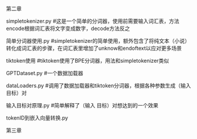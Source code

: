 第二章<br/>

simpletokenizer.py #这是一个简单的分词器，使用前需要输入词汇表，方法encode根据词汇表将文字变成数字，decode方法反之 <br/>

简单分词器使用.py #simpletokenizer的简单使用，额外包含了将纯文本（小说）转化成词汇表的步骤，在词汇表里增加了unknow和endoftext以应对更多场景<br/>

tiktoken使用 #tiktoken使用了BPE分词器，用法和simpletokenizer类似<br/>

GPTDataset.py #一个数据加载器<br/>

dataLoaders.py #调用了数据加载器和tiktoken分词器，根据各种参数生成（输入 目标）对<br/>

输入目标对原理.py #简单解释了（输入 目标）对想达到的一个效果<br/>

tokenID到嵌入向量转换.py<br/>

第三章<br/>
